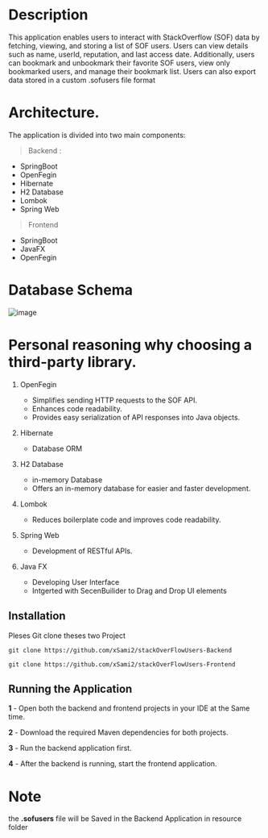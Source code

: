 # Description 

This application enables users to interact with StackOverflow (SOF) data by fetching, viewing, and storing a list of SOF users. Users can view details such as name, userId, reputation, and last access date. Additionally, users can bookmark and unbookmark their favorite SOF users, view only bookmarked users, and manage their bookmark list. Users can also export data stored in a custom .sofusers file format

# Architecture.

The application is divided into two main components:


> Backend : 
 - SpringBoot
 - OpenFegin
 - Hibernate
 - H2 Database
 - Lombok
 - Spring Web
> Frontend
- SpringBoot
- JavaFX
 - OpenFegin

# Database Schema

![image](https://github.com/user-attachments/assets/1df8e961-5f11-4d9e-ba49-97b6165d179a)



# Personal reasoning why choosing a third-party library.
1. OpenFegin
     -  Simplifies sending HTTP requests to the SOF API.
      - Enhances code readability.
      - Provides easy serialization of API responses into Java objects.
2. Hibernate
     - Database ORM
3. H2 Database
     - in-memory Database
    - Offers an in-memory database for easier and faster development. 
4. Lombok 
    - Reduces boilerplate code and improves code readability.

5. Spring Web
   - Development of RESTful APIs.

6. Java FX
   - Developing User Interface
   - Intgerted with SecenBuilider to Drag and Drop UI elements 
     
      



    



 
 


## Installation

Pleses Git clone theses two Project 


```git
git clone https://github.com/xSami2/stackOverFlowUsers-Backend

git clone https://github.com/xSami2/stackOverFlowUsers-Frontend
```

## Running the Application


__1__ - Open both the backend and frontend projects in your IDE at the Same time.

__2__ - Download the required Maven dependencies for both projects.

__3__ - Run the backend application first.

__4__ - After the backend is running, start the frontend application.


# Note

the __.sofusers__ file will be Saved in the Backend Application in resource folder

